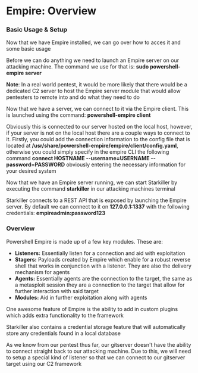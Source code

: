 # Empire: Overview

### Basic Usage & Setup

Now that we have Empire installed, we can go over how to acces it and some basic usage

Before we can do anything we need to launch an Empire server on our attacking machine. The command we use for that is: **sudo powershell-empire server**

**Note**: In a real world pentest, it would be more likely that there would be a dedicated C2 server to host the Empire server module that would allow pentesters to remote into and do what they need to do

Now that we have a server, we can connect to it via the Empire client. This is launched using the command: **powershell-empire client**

Obviously this is connected to our server hosted on the local host, however, if your server is not on the local host there are a couple ways to connect to it. Firstly, you could add the connection information to the config file that is located at **/usr/share/powershell-empire/empire/client/config.yaml**, otherwise you could simply specify in the empire CLI the following command **connect HOSTNAME --username=USERNAME --password=PASSWORD** obviously entering the necessary information for your desired system

Now that we have an Empire server running, we can start Starkiller by executing the command **starkiller** in our attacking machines terminal

Starkiller connects to a REST API that is exposed by launching the Empire server. By default we can connect to it on **127.0.0.1:1337** with the following credentials: **empireadmin:password123**

### Overview

Powershell Empire is made up of a few key modules. These are:
 - **Listeners:** Essentially listen for a connection and aid with exploitation
 - **Stagers:** Payloads created by Empire which enable for a robust reverse shell that works in conjunction with a listener. They are also the delivery mechanism for agents
 - **Agents:** Essentially agents are the connection to the target, the same as a metasploit session they are a connection to the target that allow for further interaction with said target
 - **Modules:** Aid in further exploitation along with agents

One awesome feature of Empire is the ability to add in custom plugins which adds extra functionality to the framework

Starkiller also contains a credential storage feature that will automatically store any credentials found in a local database

As we know from our pentest thus far, our gitserver doesn't have the ability to connect straight back to our attacking machine. Due to this, we will need to setup a special kind of listener so that we can connect to our gitserver target using our C2 framework